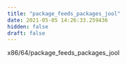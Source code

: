 ```yaml
---
title: "package_feeds_packages_jool"
date: 2021-05-05 14:26:33.259436
hidden: false
draft: false
---
```


x86/64/package_feeds_packages_jool

